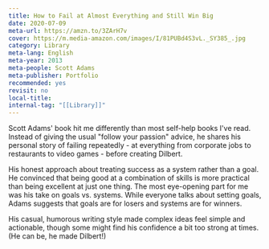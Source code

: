 ```yaml
---
title: How to Fail at Almost Everything and Still Win Big
date: 2020-07-09
meta-url: https://amzn.to/3ZArH7v
cover: https://m.media-amazon.com/images/I/81PUBd4S3vL._SY385_.jpg
category: Library
meta-lang: English
meta-year: 2013
meta-people: Scott Adams
meta-publisher: Portfolio
recommended: yes
revisit: no
local-title: 
internal-tag: "[[Library]]"
---
```

Scott Adams' book hit me differently than most self-help books I've read. Instead of giving the usual "follow your passion" advice, he shares his personal story of failing repeatedly - at everything from corporate jobs to restaurants to video games - before creating Dilbert. 

His honest approach about treating success as a system rather than a goal. He convinced that being good at a combination of skills is more practical than being excellent at just one thing. The most eye-opening part for me was his take on goals vs. systems. While everyone talks about setting goals, Adams suggests that goals are for losers and systems are for winners. 

His casual, humorous writing style made complex ideas feel simple and actionable, though some might find his confidence a bit too strong at times. (He can be, he made Dilbert!)